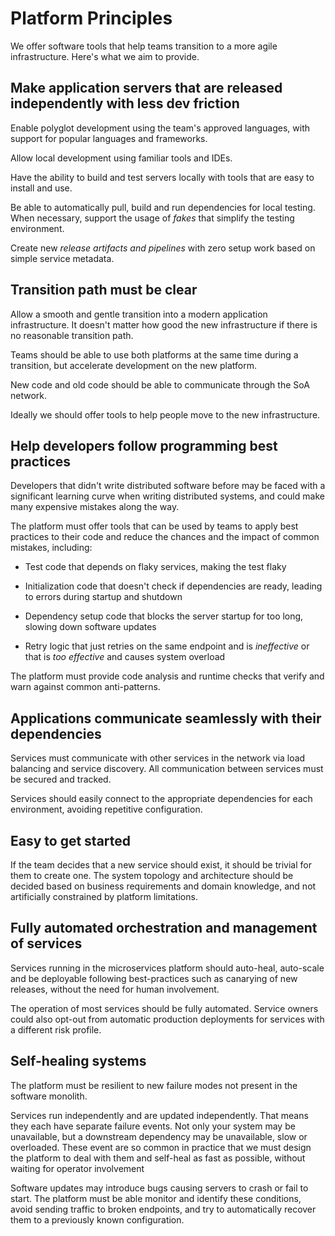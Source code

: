 # Platform Principles

We offer software tools that help teams transition to a more agile infrastructure. Here's what we aim to provide.

## **Make application servers that are released independently with less dev friction**

Enable polyglot development using the team's approved languages, with support for popular languages and frameworks.

Allow local development using familiar tools and IDEs.

Have the ability to build and test servers locally with tools that are easy to install and use.

Be able to automatically pull, build and run dependencies for local testing. When necessary, support the usage of _fakes_ that simplify the testing environment.

Create new *release artifacts and pipelines* with zero setup work based on simple service metadata.

## **Transition path must be clear**

Allow a smooth and gentle transition into a modern application infrastructure. It doesn't matter how good the new infrastructure if there is no reasonable transition path.

Teams should be able to use both platforms at the same time during a transition, but accelerate development on the new platform.

New code and old code should be able to communicate through the SoA network.

Ideally we should offer tools to help people  move to the new infrastructure.

## **Help developers follow programming best practices**

Developers that didn't write distributed software before may be faced with a significant learning curve when writing distributed systems, and could make many expensive mistakes along the way.

The platform must offer tools that can be used by teams to apply best practices to their code and reduce the chances and the impact of common mistakes, including:

* Test code that depends on flaky services, making the test flaky

* Initialization code that doesn't check if dependencies are ready, leading to errors during startup and shutdown

* Dependency setup code that blocks the server startup for too long, slowing down software updates

* Retry logic that just retries on the same endpoint and is _ineffective_ or that is _too effective_ and causes system overload

The platform must provide code analysis and runtime checks that verify and warn against common anti-patterns.

## **Applications communicate seamlessly with their dependencies**

Services must communicate with other services in the network via load balancing and service discovery. All communication between services must be secured and tracked.

Services should easily connect to the appropriate dependencies for each environment, avoiding repetitive configuration.

## **Easy to get started**

If the team decides that a new service should exist, it should be trivial for them to create one. The system topology and architecture should be decided based on business requirements and domain knowledge, and not artificially constrained by platform limitations.

## **Fully automated orchestration and management of services**

Services running in the microservices platform should auto-heal, auto-scale and be deployable following best-practices such as canarying of new releases, without the need for human involvement.

The operation of most services should be fully automated. Service owners could also opt-out from automatic production deployments for services with a different risk profile.

## **Self-healing systems**

The platform must be resilient to new failure modes not present in the software monolith.

Services run independently and are updated independently. That means they each have separate failure events. Not only your system may be unavailable, but a downstream dependency may be unavailable, slow or overloaded. These event are so common in practice that we must design the platform to deal with them and self-heal as fast as possible, without waiting for operator involvement

Software updates may introduce bugs causing servers to crash or fail to start. The platform must be able monitor and identify these conditions, avoid sending traffic to broken endpoints, and try to automatically recover them to a previously known configuration.

